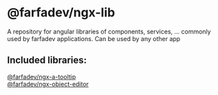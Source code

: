 # @farfadev/ngx-lib
A repository for angular libraries of components, services, ... commonly used by farfadev applications. Can be used by any other app 

## Included libraries:
<a href="https://www.npmjs.com/package/@farfadev/ngx-a-tooltip">@farfadev/ngx-a-tooltip</a>
<br>
<a href="https://www.npmjs.com/package/@farfadev/ngx-object-editor">@farfadev/ngx-object-editor</a>

